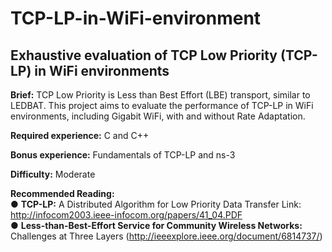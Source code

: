 # TCP-LP-in-WiFi-environment
## Exhaustive evaluation of TCP Low Priority (TCP-LP) in WiFi environments </br>

**Brief:** TCP Low Priority is Less than Best Effort (LBE) transport, similar to LEDBAT. This
project aims to evaluate the performance of TCP-LP in WiFi environments, including Gigabit
WiFi, with and without Rate Adaptation.</br>

**Required experience:** C and C++</br>

**Bonus experience:** Fundamentals of TCP-LP and ns-3</br>

**Difficulty:** Moderate</br>

**Recommended Reading:**</br>
● **TCP-LP:** A Distributed Algorithm for Low Priority Data Transfer
Link: http://infocom2003.ieee-infocom.org/papers/41_04.PDF</br>
● **Less-than-Best-Effort Service for Community Wireless Networks:** Challenges at Three
Layers (http://ieeexplore.ieee.org/document/6814737/)</br>
